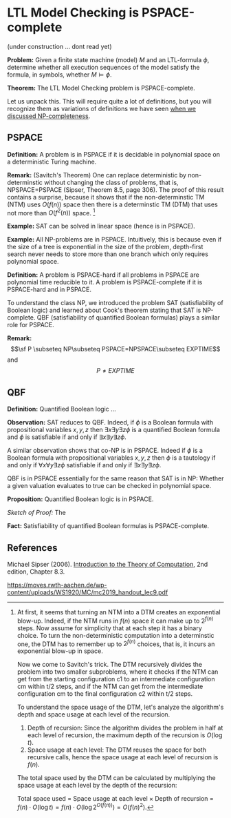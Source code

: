 # LTL Model Checking is PSPACE-complete

(under construction ... dont read yet)

**Problem:** Given a finite state machine (model) $M$ and an LTL-formula $\phi$, determine whether all execution sequences of the model satisfy the formula, in symbols, whether $M\models\phi$.

**Theorem:** The LTL Model Checking problem is PSPACE-complete.

Let us unpack this. This will require quite a lot of definitions, but you will recognize them as variations of definitions we have seen [when we discussed NP-completeness](https://hackmd.io/@alexhkurz/Hk0O2lPCj).

## PSPACE

**Definition:** A problem is in PSPACE if it is decidable in polynomial space on a deterministic Turing machine.

**Remark:** (Savitch's Theorem) One can replace deterministic by non-determinstic without changing the class of problems, that is, NPSPACE=PSPACE (Sipser, Theorem 8.5, page 306). The proof of this result contains a surprise, because it shows that if the non-determinstic TM (NTM) uses $O(f(n))$ space then there is a determinstic TM (DTM) that uses not more than $O(f^2(n))$ space. [^Savitch]

[^Savitch]: At first, it seems that turning an NTM into a DTM creates an exponential blow-up. Indeed, if the NTM runs in $f(n)$ space it can make up to $2^{f(n)}$ steps. Now assume for simplicity that at each step it has a binary choice. To turn the non-deterministic computation into a determinstic one, the DTM has to remember up to $2^{f(n)}$ choices, that is, it incurs an exponential blow-up in space.

    Now we come to Savitch's trick. The DTM recursively divides the problem into two smaller subproblems, where it checks if the NTM can get from the starting configuration c1 to an intermediate configuration cm within t/2 steps, and if the NTM can get from the intermediate configuration cm to the final configuration c2 within t/2 steps. 

    To understand the space usage of the DTM, let's analyze the algorithm's depth and space usage at each level of the recursion.

    1. Depth of recursion: Since the algorithm divides the problem in half at each level of recursion, the maximum depth of the recursion is $O(\log t)$. 
    2. Space usage at each level: The DTM reuses the space for both recursive calls, hence the space usage at each level of recursion is $f(n)$.

    The total space used by the DTM can be calculated by multiplying the space usage at each level by the depth of the recursion:

    Total space used = Space usage at each level × Depth of recursion = $f(n) \cdot O(\log t) = f(n) \cdot O(\log 2^{O(f(n))}) = O(f(n)^2)$.

**Example:** SAT can be solved in linear space (hence is in PSPACE).

**Example:** All NP-problems are in PSPACE. Intuitively, this is because even if the size of a tree is exponential in the size of the problem, depth-first search never needs to store more than one branch which only requires polynomial space.

**Definition:** A problem is PSPACE-hard if all problems in PSPACE are polynomial time reducible to it. A problem is PSPACE-complete if it is PSPACE-hard and in PSPACE.

To understand the class NP, we introduced the problem SAT (satisfiability of Boolean logic) and learned about Cook's theorem stating that SAT is NP-complete. QBF (satisfiability of quantified Boolean formulas) plays a similar role for PSPACE.

**Remark:** $$\sf P \subseteq NP\subseteq PSPACE=NPSPACE\subseteq EXPTIME$$ and $$P\not= EXPTIME$$

## QBF

**Definition:** Quantified Boolean logic ...

**Observation:** SAT reduces to QBF. Indeed, if $\phi$ is a Boolean formula with propositional variables $x,y,z$ then $\exists x\exists y\exists z\phi$ is a quantified Boolean formula and  $\phi$ is satisfiable if and only if $\exists x\exists y\exists z\phi$.

A similar observation shows that co-NP is in PSPACE. Indeed if $\phi$ is a Boolean formula with propositional variables $x,y,z$ then $\phi$ is a tautology if and only if $\forall x\forall y\exists z\phi$ satisfiable if and only if $\exists x\exists y\exists z\phi$.

QBF is in PSPACE essentially for the same reason that SAT is in NP: Whether a given valuation evaluates to true can be checked in polynomial space.

**Proposition:** Quantified Boolean logic is in PSPACE.

*Sketch of Proof:* The 

**Fact:** Satisfiability of quantified Boolean formulas is PSPACE-complete.


## References

Michael Sipser (2006). [Introduction to the Theory of Computation](https://fuuu.be/polytech/INFOF408/Introduction-To-The-Theory-Of-Computation-Michael-Sipser.pdf), 2nd edition, Chapter 8.3.

https://moves.rwth-aachen.de/wp-content/uploads/WS1920/MC/mc2019_handout_lec9.pdf

<!--
Sipser, Theorem 8.5, Proof Idea:

We need to simulate an f(n) space NTM deterministically. A naive approach is to proceed by trying all the branches of the NTM's computation, one by one. The simulation needs to keep track of which branch it is currently trying so that ti is able to go on to the next one. But a branch that uses f(n) space may run for 2^{O(f(n))) steps, and each step may be a nondeterministic choice Exploring the branches sequentially would require recording all the choices used on a particular branch in order to be able to find the next branch. Therefore this approach may use 2^{O(f(n)))  space, exceeding our goal of O(f^2(n)) space.

Instead, we take a different approach by considering the following more general problem. We are given two configurations of the NTM, c1 and c2, together with a number t, and we must test whether the NTM can get from c1 to c2 within t steps. We call this problem the yieldability problem. By solving the yieldability problem where c1 is the start configuration, c2 is the accept configuration,and t is the maximum number of steps that the nondeterministic machine can use, we can determine whether the machine accepts its input.

We give a deterministic, recursive algorithm that solves the yieldability problem. It operates by searching for an intermediate configuration cm, and recursively testing whether (1) c can get to cm within t/2 steps, and (2) whether cm can get to c2 within t/2 steps. Reusing the space for each of the two recursive tests allows a significant saving of space.

-->
